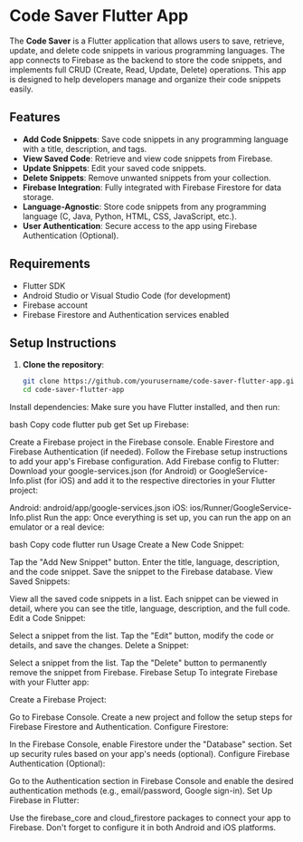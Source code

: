 # Code Saver Flutter App

The **Code Saver** is a Flutter application that allows users to save, retrieve, update, and delete code snippets in various programming languages. The app connects to Firebase as the backend to store the code snippets, and implements full CRUD (Create, Read, Update, Delete) operations. This app is designed to help developers manage and organize their code snippets easily.

## Features

- **Add Code Snippets**: Save code snippets in any programming language with a title, description, and tags.
- **View Saved Code**: Retrieve and view code snippets from Firebase.
- **Update Snippets**: Edit your saved code snippets.
- **Delete Snippets**: Remove unwanted snippets from your collection.
- **Firebase Integration**: Fully integrated with Firebase Firestore for data storage.
- **Language-Agnostic**: Store code snippets from any programming language (C, Java, Python, HTML, CSS, JavaScript, etc.).
- **User Authentication**: Secure access to the app using Firebase Authentication (Optional).

## Requirements


- Flutter SDK
- Android Studio or Visual Studio Code (for development)
- Firebase account
- Firebase Firestore and Authentication services enabled

## Setup Instructions

1. **Clone the repository**:
   ```bash
   git clone https://github.com/yourusername/code-saver-flutter-app.git
   cd code-saver-flutter-app

Install dependencies: Make sure you have Flutter installed, and then run:

bash
Copy code
flutter pub get
Set up Firebase:

Create a Firebase project in the Firebase console.
Enable Firestore and Firebase Authentication (if needed).
Follow the Firebase setup instructions to add your app's Firebase configuration.
Add Firebase config to Flutter: Download your google-services.json (for Android) or GoogleService-Info.plist (for iOS) and add it to the respective directories in your Flutter project:

Android: android/app/google-services.json
iOS: ios/Runner/GoogleService-Info.plist
Run the app: Once everything is set up, you can run the app on an emulator or a real device:

bash
Copy code
flutter run
Usage
Create a New Code Snippet:

Tap the "Add New Snippet" button.
Enter the title, language, description, and the code snippet.
Save the snippet to the Firebase database.
View Saved Snippets:

View all the saved code snippets in a list.
Each snippet can be viewed in detail, where you can see the title, language, description, and the full code.
Edit a Code Snippet:

Select a snippet from the list.
Tap the "Edit" button, modify the code or details, and save the changes.
Delete a Snippet:

Select a snippet from the list.
Tap the "Delete" button to permanently remove the snippet from Firebase.
Firebase Setup
To integrate Firebase with your Flutter app:

Create a Firebase Project:

Go to Firebase Console.
Create a new project and follow the setup steps for Firebase Firestore and Authentication.
Configure Firestore:

In the Firebase Console, enable Firestore under the "Database" section.
Set up security rules based on your app's needs (optional).
Configure Firebase Authentication (Optional):

Go to the Authentication section in Firebase Console and enable the desired authentication methods (e.g., email/password, Google sign-in).
Set Up Firebase in Flutter:

Use the firebase_core and cloud_firestore packages to connect your app to Firebase. Don't forget to configure it in both Android and iOS platforms.
